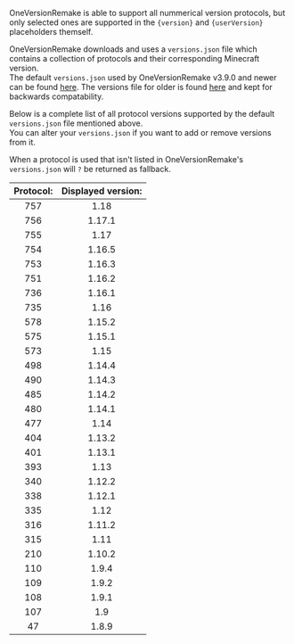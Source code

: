 OneVersionRemake is able to support all nummerical version protocols, but only selected ones are supported in the `{version}` and `{userVersion}` placeholders themself.

OneVersionRemake downloads and uses a `versions.json` file which contains a collection of protocols and their corresponding Minecraft version.  
The default `versions.json` used by OneVersionRemake v3.9.0 and newer can be found [here](https://www.andre601.ch/oneversionremake/versions.json). The versions file for older is found [here](https://raw.githubusercontent.com/Andre601/OneVersionRemake/master/versions.json) and kept for backwards compatability.

Below is a complete list of all protocol versions supported by the default `versions.json` file mentioned above.  
You can alter your `versions.json` if you want to add or remove versions from it.

When a protocol is used that isn't listed in OneVersionRemake's `versions.json` will `?` be returned as fallback.

| Protocol: | Displayed version: |
|:---------:|:------------------:|
| 757       | 1.18               |
| 756       | 1.17.1             |
| 755       | 1.17               |
| 754       | 1.16.5             |
| 753       | 1.16.3             |
| 751       | 1.16.2             |
| 736       | 1.16.1             |
| 735       | 1.16               |
| 578       | 1.15.2             |
| 575       | 1.15.1             |
| 573       | 1.15               |
| 498       | 1.14.4             |
| 490       | 1.14.3             |
| 485       | 1.14.2             |
| 480       | 1.14.1             |
| 477       | 1.14               |
| 404       | 1.13.2             |
| 401       | 1.13.1             |
| 393       | 1.13               |
| 340       | 1.12.2             |
| 338       | 1.12.1             |
| 335       | 1.12               |
| 316       | 1.11.2             |
| 315       | 1.11               |
| 210       | 1.10.2             |
| 110       | 1.9.4              |
| 109       | 1.9.2              |
| 108       | 1.9.1              |
| 107       | 1.9                |
| 47        | 1.8.9              |
